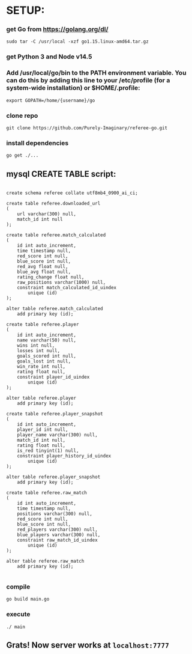 # SETUP:
### get Go from https://golang.org/dl/
``` wget https://golang.org/dl/go1.15.linux-amd64.tar.gz
sudo tar -C /usr/local -xzf go1.15.linux-amd64.tar.gz
```

### get Python 3 and Node v14.5

### Add /usr/local/go/bin to the PATH environment variable. You can do this by adding this line to your /etc/profile (for a system-wide installation) or $HOME/.profile:
```export PATH=$PATH:/usr/local/go/bin
export GOPATH=/home/{username}/go
```

### clone repo
```cd /home/{username}/go
git clone https://github.com/Purely-Imaginary/referee-go.git 
```

### install dependencies
```cd referee-go
go get ./...
```


## mysql CREATE TABLE script:

```mysql

create schema referee collate utf8mb4_0900_ai_ci;

create table referee.downloaded_url
(
	url varchar(300) null,
	match_id int null
);

create table referee.match_calculated
(
	id int auto_increment,
	time timestamp null,
	red_score int null,
	blue_score int null,
	red_avg float null,
	blue_avg float null,
	rating_change float null,
	raw_positions varchar(1000) null,
	constraint match_calculated_id_uindex
		unique (id)
);

alter table referee.match_calculated
	add primary key (id);

create table referee.player
(
	id int auto_increment,
	name varchar(50) null,
	wins int null,
	losses int null,
	goals_scored int null,
	goals_lost int null,
	win_rate int null,
	rating float null,
	constraint player_id_uindex
		unique (id)
);

alter table referee.player
	add primary key (id);

create table referee.player_snapshot
(
	id int auto_increment,
	player_id int null,
	player_name varchar(300) null,
	match_id int null,
	rating float null,
	is_red tinyint(1) null,
	constraint player_history_id_uindex
		unique (id)
);

alter table referee.player_snapshot
	add primary key (id);

create table referee.raw_match
(
	id int auto_increment,
	time timestamp null,
	positions varchar(300) null,
	red_score int null,
	blue_score int null,
	red_players varchar(300) null,
	blue_players varchar(300) null,
	constraint raw_match_id_uindex
		unique (id)
);

alter table referee.raw_match
	add primary key (id);


```

### compile 
`go build main.go`

### execute 
`./ main`

## Grats! Now server works at `localhost:7777`
